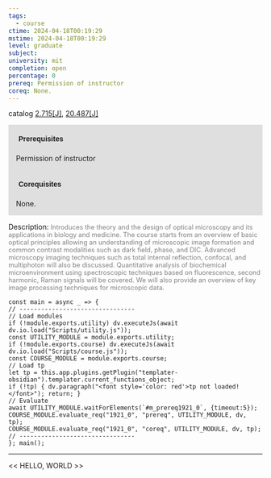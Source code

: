 ```yaml
---
tags:
  - course
ctime: 2024-04-18T00:19:29
mstime: 2024-04-18T00:19:29
level: graduate
subject: 
university: mit
completion: open
percentage: 0
prereq: Permission of instructor
coreq: None.
---
```


catalog [2.715[J]](http://student.mit.edu/catalog/m2b.html#2.715), [20.487[J]](http://student.mit.edu/catalog/m20a.html#20.487)

<span style="display: block; padding: 15px; background-color: rgb(100, 100, 100, 0.2);"><font id="m_prereq1921_0" style="display: block; font-family: Arial, sans-serif; font-weight: bold; padding: 5px">Prerequisites</font><br><span id="prereq1921_0">Permission of instructor</span></span>
<span style="display: block; padding: 15px; background-color: rgb(100, 100, 100, 0.2);"><font id="m_coreq1921_0" style="display: block; font-family: Arial, sans-serif; font-weight: bold; padding: 5px">Corequisites</font><br><span id="coreq1921_0">None.</span></span>

<font style="">Description:</font>
<font style="color: grey; font-size: 0.8rem;">Introduces the theory and the design of optical microscopy and its applications in biology and medicine.  The course starts from an overview of basic optical principles allowing an understanding of microscopic image formation and common contrast modalities such as dark field, phase, and DIC.  Advanced microscopy imaging techniques such as total internal reflection, confocal, and multiphoton will also be discussed.  Quantitative analysis of biochemical microenvironment using spectroscopic techniques based on fluorescence, second harmonic, Raman signals will be covered.  We will also provide an overview of key image processing techniques for microscopic data.</font>

```dataviewjs
const main = async _ => {
// --------------------------------
// Load modules
if (!module.exports.utility) dv.executeJs(await dv.io.load("Scripts/utility.js"));
const UTILITY_MODULE = module.exports.utility;
if (!module.exports.course) dv.executeJs(await dv.io.load("Scripts/course.js"));
const COURSE_MODULE = module.exports.course;
// Load tp
let tp = this.app.plugins.getPlugin("templater-obsidian").templater.current_functions_object;
if (!tp) { dv.paragraph("<font style='color: red'>tp not loaded!</font>"); return; }
// Evaluate
await UTILITY_MODULE.waitForElements(`#m_prereq1921_0`, {timeout:5});
COURSE_MODULE.evaluate_req("1921_0", "prereq", UTILITY_MODULE, dv, tp);
COURSE_MODULE.evaluate_req("1921_0", "coreq", UTILITY_MODULE, dv, tp);
// --------------------------------
}; main();
```

---

<< HELLO, WORLD >>
